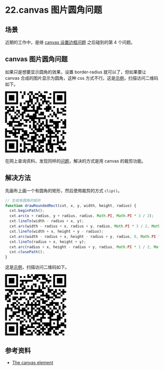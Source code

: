 # 22.canvas 图片圆角问题
## <a name="situation"></a> 场景
近期的工作中，是继 [canvas 设置边框问题][url-segment-19] 之后碰到的第 4 个问题。

## canvas 图片圆角问题
如果只是想要显示圆角的效果，设置 border-radius 就可以了，但如果要让 canvas 合成的图片显示为圆角，这种 css 方式不行。这是[示例][url-example-canvas-border-radius]，扫描访问二维码如下。

![19-canvas-border-radius][url-local-border-radius]

在网上查询资料，发现同样的[问题][url-stackoverflow2]，解决的方式是用 canvas 的裁剪功能。

## 解决方法
先画布上画一个有圆角的矩形，然后使用裁剪的方式 `clip()`。
```javascript
// 生成有圆角的矩形
function drawRoundedRect(cxt, x, y, width, height, radius) {
  cxt.beginPath();
  cxt.arc(x + radius, y + radius, radius, Math.PI, Math.PI * 3 / 2);
  cxt.lineTo(width - radius + x, y);
  cxt.arc(width - radius + x, radius + y, radius, Math.PI * 3 / 2, Math.PI * 2);
  cxt.lineTo(width + x, height + y - radius);
  cxt.arc(width - radius + x, height - radius + y, radius, 0, Math.PI * 1 / 2);
  cxt.lineTo(radius + x, height + y);
  cxt.arc(radius + x, height - radius + y, radius, Math.PI * 1 / 2, Math.PI);
  cxt.closePath();
}
```
这是[示例][url-example-canvas-radius-clip]，扫描访问二维码如下。

![19-canvas-radius-clip][url-local-radius-clip]

## 参考资料
- [The canvas element][url-spec-canvas]

[url-repository-images]:https://xxholic.github.io/segment/images

[url-segment-19]:https://github.com/XXHolic/segment/issues/21
[url-spec-canvas]:https://html.spec.whatwg.org/multipage/canvas.html#the-canvas-element
[url-example-canvas-border-radius]:https://xxholic.github.io/lab/lab-css/segment-22/22.canvas-border-radius.html
[url-example-canvas-radius-clip]:https://xxholic.github.io/lab/lab-css/segment-22/22.canvas-radius-clip.html



[url-stackoverflow1]:https://stackoverflow.com/questions/13482322/css3-border-radius-to-html5-canvas
[url-stackoverflow2]:https://stackoverflow.com/questions/24228540/html2canvas-border-radius-not-applying-to-img-tag

[url-local-border-radius]:../images/22/qrcode-border-radius.png
[url-local-radius-clip]:../images/22/qrcode-radius-clip.png
